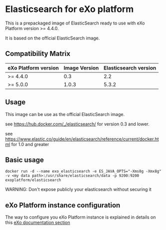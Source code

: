 # Elasticsearch for eXo platform

This is a prepackaged image of ElasticSearch ready to use with eXo Platform version >= 4.4.0.

It is based on the official ElasticSearch image.

## Compatibility Matrix

| eXo Platform version | Image Version | Elasticsearch version
|- |- |-
| >= 4.4.0 | 0.3 | 2.2
| >= 5.0.0 | 1.0.3 | 5.3.2

## Usage

This image can be use as the official ElasticSearch image.

see https://hub.docker.com/_/elasticsearch/ for version 0.3 and lower.

see https://www.elastic.co/guide/en/elasticsearch/reference/current/docker.html for 1.0 and greater

## Basic usage
```
docker run -d --name exo_elasticsearch -e ES_JAVA_OPTS="-Xms8g -Xmx8g" -v <my data path>:/usr/share/elasticsearch/data -p 9200:9200 exoplatform/elasticsearch
```

WARNING: Don't expose publicly your elasticsearch without securing it

## eXo Platform instance configuration

The way to configure you eXo Platform instance is explained in details on this [eXo documentation section](https://www.exoplatform.com/docs/public/topic/PLF44/PLFAdminGuide.Configuration.ElasticSearch.html)
